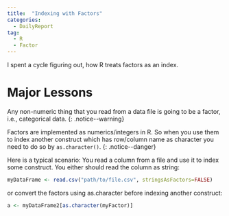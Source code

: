 ```yaml
---
title:  "Indexing with Factors"
categories: 
  - DailyReport 
tag: 
  - R
  - Factor   
---
```


I spent a cycle figuring out, how R treats factors as an index.

# Major Lessons

Any non-numeric thing that you read from a data file is going to be a factor, i.e., categorical data. 
{: .notice--warning} 

Factors are implemented as numerics/integers in R. So when you use them to index another construct which has row/column name as character you need to do so by `as.character()`.
{: .notice--danger}

Here is a typical scenario: You read a column from a file and use it to index some construct. 
You either should read the column as string:
```R
myDataFrame <- read.csv("path/to/file.csv", stringsAsFactors=FALSE)
```
or convert the factors using as.character before indexing another construct:
```R
a <- myDataFrame2[as.character(myFactor)]
```
